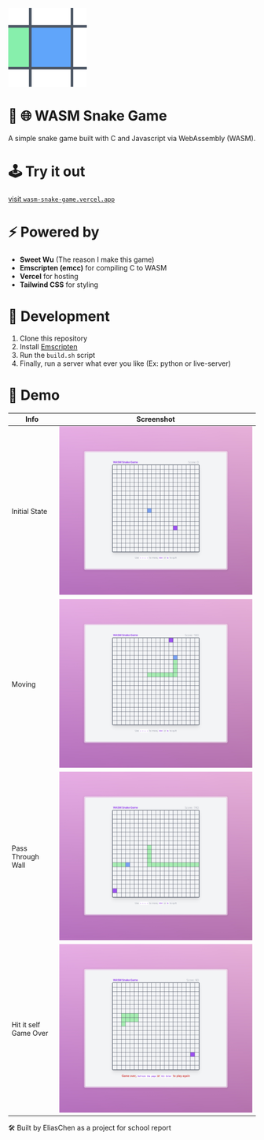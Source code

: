 [![icon](./favicon.png)](https://wasm-snake-game.vercel.app)

# 🐍 🌐 WASM Snake Game

A simple snake game built with C and Javascript via WebAssembly (WASM).

# 🕹️ Try it out

[visit `wasm-snake-game.vercel.app`](https://wasm-snake-game.vercel.app)

# ⚡ Powered by

- **Sweet Wu** (The reason I make this game)
- **Emscripten (emcc)** for compiling C to WASM
- **Vercel** for hosting
- **Tailwind CSS** for styling

# 🔨 Development

1. Clone this repository
2. Install [Emscripten](https://emscripten.org/docs/getting_started/downloads.html)
3. Run the `build.sh` script
4. Finally, run a server what ever you like (Ex: python or live-server)

# 📸 Demo

| Info                  | Screenshot                                |
| --------------------- | ----------------------------------------- |
| Initial State         | ![Initial State](./demo/init.jpeg)        |
| Moving                | ![Moving](./demo/move.jpeg)               |
| Pass Through Wall     | ![Through Wall](./demo/through_wall.jpeg) |
| Hit it self Game Over | ![Game Over](./demo/gameover.jpeg)        |

🛠️ Built by EliasChen as a project for school report
